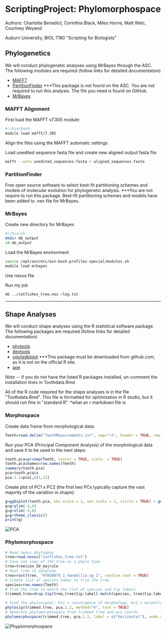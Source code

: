# ScriptingProject: Phylomorphospace
Authors: Charlotte Benedict, Corinthia Black, Miles Horne, Matt Welc, Courtney Weyand

Auburn University; BIOL 7180 "Scripting for Biologists"

## Phylogenetics
We will conduct phylogenetic analyses using MrBayes through the ASC. The following modules are required
(follow links for detailed documentation)
-	[MAFFT](https://mafft.cbrc.jp/alignment/software/)
-	[PartitionFinder](http://www.robertlanfear.com/partitionfinder/tutorial/) ***This package is not found on the ASC. You are not required to run this analysis. The file you need is found on GitHub. 
-	[MrBayes](http://nbisweden.github.io/MrBayes/)

### MAFFT Alignment

First load the MAFFT v7.305 module: 

```bash
#!/bin/bash
module load mafft/7.305
```

Align the files using the MAFFT automatic settings

Load unedited sequence fasta file and create new aligned output fasta file

```bash
mafft --auto unedited_sequences.fasta > aligned_sequences.fasta
```

### PartitionFinder
Free open source software to select best-fit partitioning schemes and models of molecular evolution for phylogenetic analysis.
***You are not require to run this package. Best-fit partitioning schemes and models have been added to .nex file for MrBayes. 

### MrBayes

Create new directory for MrBayes

```bash
#!/bin/sh
mkdir mb_output
cd mb_output
```

Load the MrBayes environment 

```bash
source /opt/asn/etc/asn-bash-profiles-special/modules.sh
module load mrbayes
```
Use nexus file

Run my job

```bash
mb ../catfishes_tree.nex >log.txt
```

---
## Shape Analyses

We will conduct shape analyses using the R statistical software package. The following packages are required 
(follow links for detailed documentation)
-	[phytools](https://cran.r-project.org/web/packages/phytools/index.html)
-	[devtools](https://cran.r-project.org/web/packages/devtools/index.html)
-	[vqv/ggbiplot](https://github.com/vqv/ggbiplot) ***This package must be downloaded from github.com, 
as it is not on the official R site.
-	[ape](https://cran.r-project.org/web/packages/ape/index.html) 

*Note* -- if you do not have the listed R packages installed, un-comment the installation lines in 
Toothdata.Rmd

All of the R code required for the shape analyses is in the file 
"Toothdata.Rmd".
This file is formatted for optimization in R studio, but it should run fine 
in "standard R". 
*what an r markdown file is

### Morphospace
Create data frame from morphological data:
```r
Teeth=read.delim("ToothMeasurements.txt", sep="\t", header = TRUE, row.names = 1)
```

Run your PCA (Principal Component Analysis) of the morphological data and save it to be used in the next steps:
```r
tooth.pca=prcomp(Teeth, center = TRUE, scale. = TRUE)
tooth.pca$names=row.names(Teeth)
summary(tooth.pca)
pca=tooth.pca$x
pca.1.2=pca[,c(1,2)]
```

Create plot of PC1 x PC2 (the first two PCs typically capture the vast majority of the variation in shape):
```r
g=ggbiplot(tooth.pca, obs.scale = 1, var.scale = 1, circle = TRUE) + geom_text(aes(label=tooth.pca$names),hjust=0, vjust=0, size=1.5)
g=g+ylim(-4,4)
g=g+xlim(-4,8)
g=g+theme_classic()
print(g)
```
![PCA](https://github.com/corinthiablack/ScriptingProject/blob/master/pictures/CatfishPCA.jpg "It should look a little something like this.")

### Phylomorphospace
```r
# Read nexus phylogeny
tree=read.nexus("catfishes_tree.txt")
# Save one copy of the tree as a phylo type
tree=tree$con_50_majrule
# Root tree to outgroup
tree=root(tree, "KY858079_1_Vandellia_sp_1", resolve.root = TRUE)
# Create list of species names to trim the tree
species=row.names(Teeth)
# Trim the tree to match the list of species and tip labels
trimmed.tree=drop.tip(tree,tree$tip.label[-match(species, tree$tip.label)])
```

```r
# Find the phylosignal: K>1 = convergence of morphology, K<1 = morphology changes with phylogeny (divergence)
phylosig(trimmed.tree, pca.1.2, method="K", test = TRUE)
# Generate phylomorphospace from trimmed tree and pca coords 
phylomorphospace(trimmed.tree, pca.1.2, label = c("horizontal"), node.size=c(.5,1), xlim=c(-13,8))

```

![Phyplomorphospace](https://github.com/corinthiablack/ScriptingProject/blob/master/pictures/phylomorphospace.jpg "It should look a little something like this.")

